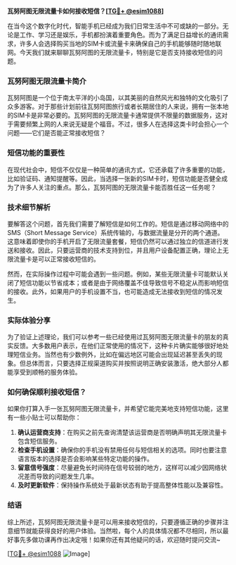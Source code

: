 **瓦努阿图无限流量卡如何接收短信？[[TG💪+ @esim1088](https://t.me/s/esim1088)]**

在当今这个数字化时代，智能手机已经成为我们日常生活中不可或缺的一部分。无论是工作、学习还是娱乐，手机都扮演着重要角色。而为了满足日益增长的通讯需求，许多人会选择购买当地的SIM卡或流量卡来确保自己的手机能够随时随地联网。今天我们就来聊聊瓦努阿图的无限流量卡，特别是它是否支持接收短信的问题。

### 瓦努阿图无限流量卡简介

瓦努阿图是一个位于南太平洋的小岛国，以其美丽的自然风光和独特的文化吸引了众多游客。对于那些计划前往瓦努阿图旅行或者长期居住的人来说，拥有一张本地的SIM卡是非常必要的。瓦努阿图的无限流量卡通常提供不限量的数据服务，这对于需要频繁上网的人来说无疑是个福音。不过，很多人在选择这类卡时会担心一个问题——它们是否能正常接收短信？

### 短信功能的重要性

在现代社会中，短信不仅仅是一种简单的通讯方式，它还承载了许多重要的功能，比如验证码、通知提醒等。因此，当选择一张新的SIM卡时，短信功能是否健全成为了许多人关注的重点。那么，瓦努阿图的无限流量卡能否胜任这一任务呢？

### 技术细节解析

要解答这个问题，首先我们需要了解短信是如何工作的。短信是通过移动网络中的SMS（Short Message Service）系统传输的，与数据流量是分开的两个通道。这意味着即使你的手机开启了无限流量套餐，短信仍然可以通过独立的信道进行发送和接收。因此，只要运营商的技术支持到位，并且用户设备配置正确，理论上无限流量卡是可以正常接收短信的。

然而，在实际操作过程中可能会遇到一些问题。例如，某些无限流量卡可能默认关闭了短信功能以节省成本；或者是由于网络覆盖不佳导致信号不稳定从而影响短信的接收。此外，如果用户的手机设置不当，也可能造成无法接收到短信的情况发生。

### 实际体验分享

为了验证上述理论，我们可以参考一些已经使用过瓦努阿图无限流量卡的朋友的真实反馈。大多数用户表示，在他们正常使用的情况下，这种卡片确实能够很好地处理短信业务。当然也有少数例外，比如在偏远地区可能会出现延迟甚至丢失的现象。但总体而言，只要选择正规渠道购买并按照说明正确安装激活，绝大部分人都能享受到顺畅的服务体验。

### 如何确保顺利接收短信？

如果你打算入手一张瓦努阿图无限流量卡，并希望它能完美地支持短信功能，这里有一些小贴士可以帮助你：

1. **确认运营商支持**：在购买之前先查询清楚该运营商是否明确声明其无限流量卡包含短信服务。
2. **检查手机设置**：确保你的手机没有禁用任何与短信相关的选项。同时也要注意语言版本的选择是否会影响某些特定功能的操作。
3. **留意信号强度**：尽量避免长时间待在信号较弱的地方，这样可以减少因网络状况差而导致的问题发生几率。
4. **及时更新软件**：保持操作系统处于最新状态有助于提高整体性能以及兼容性。

### 结语

综上所述，瓦努阿图无限流量卡是可以用来接收短信的，只要遵循正确的步骤并注意细节就能获得良好的用户体验。当然啦，每个人的具体情况都不尽相同，所以最好事先多做功课再作出决定哦！如果你还有其他疑问的话，欢迎随时提问交流~ 

[[TG💪+ @esim1088](https://t.me/s/esim1088) ![Image](https://i.postimg.cc/4NQfJmqS/Snipaste-2025-05-13-00-14-12.png)]